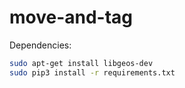 # move-and-tag

Dependencies:
```sh
sudo apt-get install libgeos-dev
sudo pip3 install -r requirements.txt
```